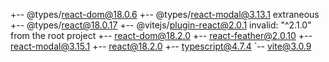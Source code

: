 +-- @types/react-dom@18.0.6
+-- @types/react-modal@3.13.1 extraneous
+-- @types/react@18.0.17
+-- @vitejs/plugin-react@2.0.1 invalid: "^2.1.0" from the root project
+-- react-dom@18.2.0
+-- react-feather@2.0.10
+-- react-modal@3.15.1
+-- react@18.2.0
+-- typescript@4.7.4
`-- vite@3.0.9
